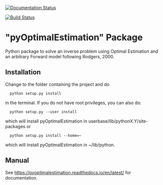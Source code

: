 [![Documentation Status](https://readthedocs.org/projects/pyoptimalestimation/badge/?version=latest)](https://pyoptimalestimation.readthedocs.io/en/latest/?badge=latest)

[![Build Status](https://www.travis-ci.org/maahn/pyOptimalEstimation.svg?branch=master)](https://www.travis-ci.org/maahn/pyOptimalEstimation)

# "pyOptimalEstimation" Package

Python package to solve an inverse problem using Optimal Estimation
and an arbitrary Forward model following Rodgers, 2000.

## Installation

Change to the folder containing the project and do 
```
  python setup.py install
```
in the terminal. If you do not have root privileges, you can also do:
```
  python setup.py --user install
```
which will install pyOptimalEstimation in userbase/lib/pythonX.Y/site-packages
or
```
  python setup.py install --home=~
```
which will install pyOptimalEstimation in ~/lib/python.

## Manual

See https://pyoptimalestimation.readthedocs.io/en/latest/ for documentation.


